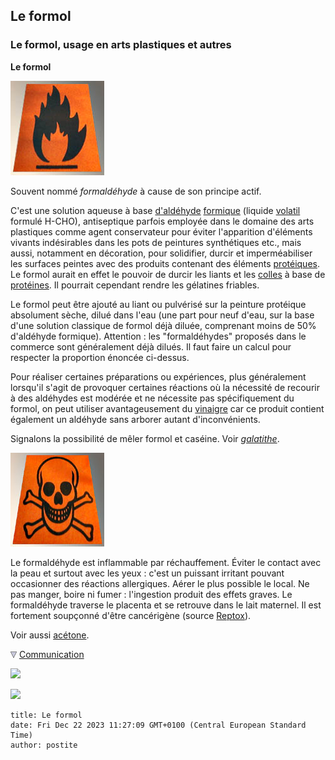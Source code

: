 ## Le formol
### Le formol, usage en arts plastiques et autres
 **Le formol**

![](images/facilementinflammableversionweb.jpg)

Souvent nommé _formaldéhyde_ à cause de son principe actif.

C'est une solution aqueuse à base [d'aldéhyde](aldehyde.html) [formique](formique.html) (liquide [volatil](volatil.html) formulé H-CHO), antiseptique parfois employée dans le domaine des arts plastiques comme agent conservateur pour éviter l'apparition d'éléments vivants indésirables dans les pots de peintures synthétiques etc., mais aussi, notamment en décoration, pour solidifier, durcir et imperméabiliser les surfaces peintes avec des produits contenant des éléments [protéiques](proteine.html). Le formol aurait en effet le pouvoir de durcir les liants et les [colles](colles.html) à base de [protéines](proteine.html). Il pourrait cependant rendre les gélatines friables.

Le formol peut être ajouté au liant ou pulvérisé sur la peinture protéique absolument sèche, dilué dans l'eau (une part pour neuf d'eau, sur la base d'une solution classique de formol déjà diluée, comprenant moins de 50% d'aldéhyde formique). Attention : les "formaldéhydes" proposés dans le commerce sont généralement déjà dilués. Il faut faire un calcul pour respecter la proportion énoncée ci-dessus.

Pour réaliser certaines préparations ou expériences, plus généralement lorsqu'il s'agit de provoquer certaines réactions où la nécessité de recourir à des aldéhydes est modérée et ne nécessite pas spécifiquement du formol, on peut utiliser avantageusement du [vinaigre](vinaigre.html) car ce produit contient également un aldéhyde sans arborer autant d'inconvénients.

Signalons la possibilité de mêler formol et caséine. Voir _[galatithe](galalithe.html)_.

![](images/toxiqueversionweb.jpg)

Le formaldéhyde est inflammable par réchauffement. Éviter le contact avec la peau et surtout avec les yeux : c'est un puissant irritant pouvant occasionner des réactions allergiques. Aérer le plus possible le local. Ne pas manger, boire ni fumer : l'ingestion produit des effets graves. Le formaldéhyde traverse le placenta et se retrouve dans le lait maternel. Il est fortement soupçonné d'être cancérigène (source [Reptox](liensutiles.html#csst)).

Voir aussi [acétone](acetone.html).



![](images/flechebas.gif) [Communication](http://www.artrealite.com/annonceurs.htm) 

[![](https://cbonvin.fr/sites/regie.artrealite.com/visuels/campagne1.png)](index-2.html#20131014)

![](https://cbonvin.fr/sites/regie.artrealite.com/visuels/campagne2.png)
```
title: Le formol
date: Fri Dec 22 2023 11:27:09 GMT+0100 (Central European Standard Time)
author: postite
```
